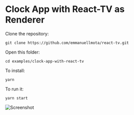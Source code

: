 # Clock App with React-TV as Renderer

Clone the repository:

```shell
git clone https://github.com/emmanuellmota/react-tv.git
```

Open this folder:

```shell
cd examples/clock-app-with-react-tv
```

To install:

```shell
yarn
```

To run it:

```shell
yarn start
```

![Screenshot](screenshot.png)
